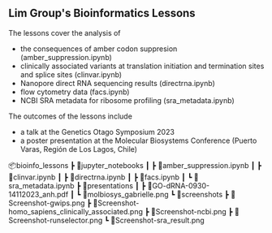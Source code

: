 ## Lim Group's Bioinformatics Lessons

The lessons cover the analysis of 
- the consequences of amber codon suppresion (amber_suppression.ipynb)
- clinically associated variants at translation initiation and termination sites and splice sites (clinvar.ipynb)
- Nanopore direct RNA sequencing results (directrna.ipynb)
- flow cytometry data (facs.ipynb)
- NCBI SRA metadata for ribosome profiling (sra_metadata.ipynb)

The outcomes of the lessons include 
- a talk at the Genetics Otago Symposium 2023
- a poster presentation at the Molecular Biosystems Conference (Puerto Varas, Región de Los Lagos, Chile)

📦bioinfo_lessons
 ┣ 📂jupyter_notebooks
 ┃ ┣ 📜amber_suppression.ipynb
 ┃ ┣ 📜clinvar.ipynb
 ┃ ┣ 📜directrna.ipynb
 ┃ ┣ 📜facs.ipynb
 ┃ ┗ 📜sra_metadata.ipynb
 ┣ 📂presentations
 ┃ ┣ 📜GO-dRNA-0930-14112023_anh.pdf
 ┃ ┗ 📜molbiosys_gabrielle.png
 ┗ 📂screenshots
   ┣ 📜Screenshot-gwips.png
   ┣ 📜Screenshot-homo_sapiens_clinically_associated.png
   ┣ 📜Screenshot-ncbi.png
   ┣ 📜Screenshot-runselector.png
   ┗ 📜Screenshot-sra_result.png
